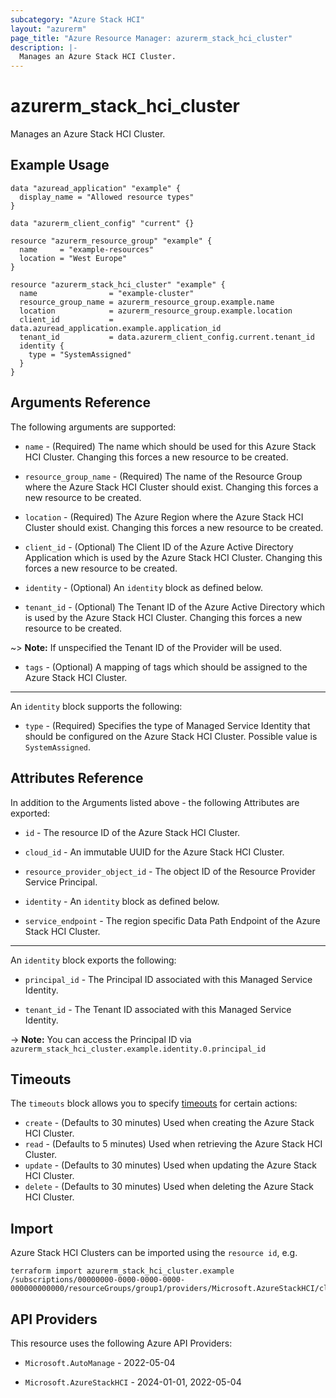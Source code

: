 ```yaml
---
subcategory: "Azure Stack HCI"
layout: "azurerm"
page_title: "Azure Resource Manager: azurerm_stack_hci_cluster"
description: |-
  Manages an Azure Stack HCI Cluster.
---
```


# azurerm_stack_hci_cluster

Manages an Azure Stack HCI Cluster.

## Example Usage

```hcl
data "azuread_application" "example" {
  display_name = "Allowed resource types"
}

data "azurerm_client_config" "current" {}

resource "azurerm_resource_group" "example" {
  name     = "example-resources"
  location = "West Europe"
}

resource "azurerm_stack_hci_cluster" "example" {
  name                = "example-cluster"
  resource_group_name = azurerm_resource_group.example.name
  location            = azurerm_resource_group.example.location
  client_id           = data.azuread_application.example.application_id
  tenant_id           = data.azurerm_client_config.current.tenant_id
  identity {
    type = "SystemAssigned"
  }
}
```

## Arguments Reference

The following arguments are supported:

* `name` - (Required) The name which should be used for this Azure Stack HCI Cluster. Changing this forces a new resource to be created.

* `resource_group_name` - (Required) The name of the Resource Group where the Azure Stack HCI Cluster should exist. Changing this forces a new resource to be created.

* `location` - (Required) The Azure Region where the Azure Stack HCI Cluster should exist. Changing this forces a new resource to be created.

* `client_id` - (Optional) The Client ID of the Azure Active Directory Application which is used by the Azure Stack HCI Cluster. Changing this forces a new resource to be created.

* `identity` - (Optional) An `identity` block as defined below.

* `tenant_id` - (Optional) The Tenant ID of the Azure Active Directory which is used by the Azure Stack HCI Cluster. Changing this forces a new resource to be created.

~> **Note:** If unspecified the Tenant ID of the Provider will be used.

* `tags` - (Optional) A mapping of tags which should be assigned to the Azure Stack HCI Cluster.

---

An `identity` block supports the following:

* `type` - (Required) Specifies the type of Managed Service Identity that should be configured on the Azure Stack HCI Cluster. Possible value is `SystemAssigned`.

## Attributes Reference

In addition to the Arguments listed above - the following Attributes are exported:

* `id` - The resource ID of the Azure Stack HCI Cluster.

* `cloud_id` - An immutable UUID for the Azure Stack HCI Cluster.

* `resource_provider_object_id` - The object ID of the Resource Provider Service Principal.

* `identity` - An `identity` block as defined below.

* `service_endpoint` - The region specific Data Path Endpoint of the Azure Stack HCI Cluster.

---

An `identity` block exports the following:

* `principal_id` - The Principal ID associated with this Managed Service Identity.

* `tenant_id` - The Tenant ID associated with this Managed Service Identity.

-> **Note:** You can access the Principal ID via `azurerm_stack_hci_cluster.example.identity.0.principal_id`

## Timeouts

The `timeouts` block allows you to specify [timeouts](https://developer.hashicorp.com/terraform/language/resources/configure#define-operation-timeouts) for certain actions:

* `create` - (Defaults to 30 minutes) Used when creating the Azure Stack HCI Cluster.
* `read` - (Defaults to 5 minutes) Used when retrieving the Azure Stack HCI Cluster.
* `update` - (Defaults to 30 minutes) Used when updating the Azure Stack HCI Cluster.
* `delete` - (Defaults to 30 minutes) Used when deleting the Azure Stack HCI Cluster.

## Import

Azure Stack HCI Clusters can be imported using the `resource id`, e.g.

```shell
terraform import azurerm_stack_hci_cluster.example /subscriptions/00000000-0000-0000-0000-000000000000/resourceGroups/group1/providers/Microsoft.AzureStackHCI/clusters/cluster1
```

## API Providers
<!-- This section is generated, changes will be overwritten -->
This resource uses the following Azure API Providers:

* `Microsoft.AutoManage` - 2022-05-04

* `Microsoft.AzureStackHCI` - 2024-01-01, 2022-05-04
